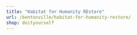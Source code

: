 ```yaml
---
title: "Habitat for Humanity REstore"
url: /bentonville/habitat-for-humanity-restore/
shop: doityourself
---
```

